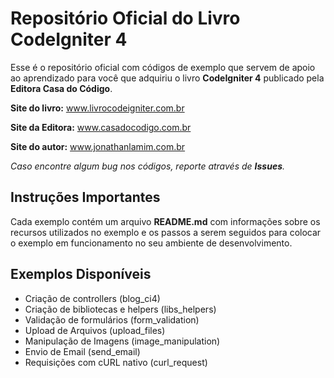 # Repositório Oficial do Livro CodeIgniter 4

Esse é o repositório oficial com códigos de exemplo que servem de apoio ao aprendizado para você que adquiriu o livro **CodeIgniter 4** publicado pela **Editora Casa do Código**.

**Site do livro:** www.livrocodeigniter.com.br

**Site da Editora:** www.casadocodigo.com.br

**Site do autor:** www.jonathanlamim.com.br

*Caso encontre algum bug nos códigos, reporte através de **Issues**.*

## Instruções Importantes

Cada exemplo contém um arquivo **README.md** com informações sobre os recursos utilizados no exemplo e os passos a serem seguidos para colocar o exemplo em funcionamento no seu ambiente de desenvolvimento.

## Exemplos Disponíveis

- Criação de controllers (blog_ci4)
- Criação de bibliotecas e helpers (libs_helpers)
- Validação de formulários (form_validation)
- Upload de Arquivos (upload_files)
- Manipulação de Imagens (image_manipulation)
- Envio de Email (send_email)
- Requisições com cURL nativo (curl_request)